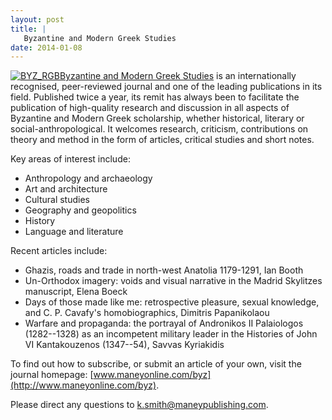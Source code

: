 ```yaml
---
layout: post
title: |
   Byzantine and Modern Greek Studies
date: 2014-01-08
---
```


[![BYZ_RGB](http://www.aabs.org.au//wp-content/uploads/wp-content/uploads/2014/01/BYZ_RGB-211x300.jpg)Byzantine and Modern
Greek Studies](http://www.maneyonline.com/loi/byz) is an internationally
recognised, peer-reviewed journal and one of the leading publications in
its field. Published twice a year, its remit has always been to
facilitate the publication of high-quality research and discussion in
all aspects of Byzantine and Modern Greek scholarship, whether
historical, literary or social-anthropological. It welcomes research,
criticism, contributions on theory and method in the form of articles,
critical studies and short notes.

Key areas of interest
include:
- Anthropology and archaeology
- Art and
architecture
- Cultural studies
- Geography and
geopolitics
- History
- Language and
literature

Recent articles include:
- Ghazis, roads and
trade in north-west Anatolia 1179-1291, Ian Booth
- Un-Orthodox
imagery: voids and visual narrative in the Madrid Skylitzes manuscript,
Elena Boeck
- Days of those made like me: retrospective pleasure,
sexual knowledge, and C. P. Cavafy's homobiographics, Dimitris
Papanikolaou
- Warfare and propaganda: the portrayal of Andronikos
II Palaiologos (1282--1328) as an incompetent military leader in the
Histories of John VI Kantakouzenos (1347--54), Savvas
Kyriakidis

To find out how to subscribe, or submit an article
of your own, visit the journal homepage:
[www.maneyonline.com/byz](http://www.maneyonline.com/byz).

Please
direct any questions to <k.smith@maneypublishing.com>.
